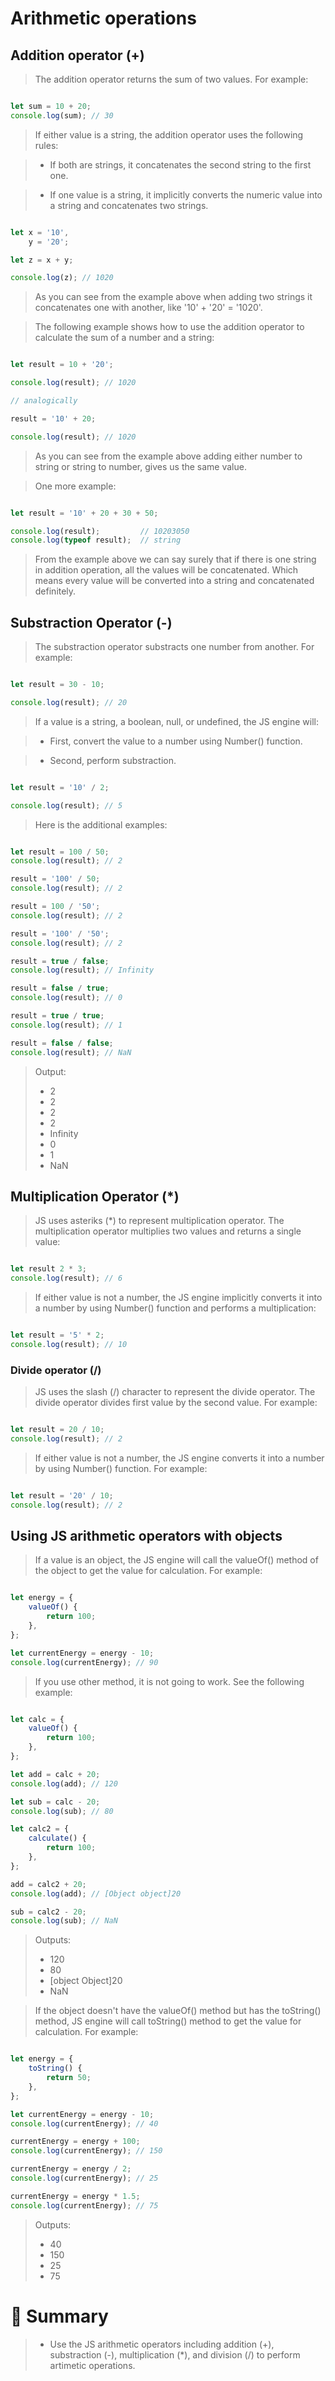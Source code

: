 # Arithmetic operations

## Addition operator (+)

> The addition operator returns the sum of two values. For example:

```js

let sum = 10 + 20;
console.log(sum); // 30

```

> If either value is a string, the addition operator uses the following rules:

> - If both are strings, it concatenates the second string to the first one.

> - If one value is a string, it implicitly converts the numeric value into a string and concatenates two strings.

```js

let x = '10',
    y = '20';

let z = x + y;

console.log(z); // 1020

```

> As you can see from the example above when adding two strings it concatenates one with another, like '10' + '20'  = '1020'.

> The following example shows how to use the addition operator to calculate the sum of a number and a string:

```js

let result = 10 + '20';

console.log(result); // 1020

// analogically

result = '10' + 20;

console.log(result); // 1020

```

> As you can see from the example above adding either number to string or string to number, gives us the same value.

> One more example: 

```js

let result = '10' + 20 + 30 + 50;

console.log(result);         // 10203050
console.log(typeof result);  // string

```

> From the example above we can say surely that if there is one string in addition operation, all the values will be concatenated. Which means every value will be converted into a string and concatenated definitely.

## Substraction Operator (-)

> The substraction operator substracts one number from another. For example:

```js

let result = 30 - 10;

console.log(result); // 20

```

> If a value is a string, a boolean, null, or undefined, the JS engine will:

> - First, convert the value to a number using Number() function.

> - Second, perform substraction.

```js

let result = '10' / 2;

console.log(result); // 5

```

> Here is the additional examples:

```js

let result = 100 / 50;
console.log(result); // 2

result = '100' / 50;
console.log(result); // 2

result = 100 / '50';
console.log(result); // 2

result = '100' / '50';
console.log(result); // 2

result = true / false;
console.log(result); // Infinity

result = false / true;
console.log(result); // 0

result = true / true;
console.log(result); // 1

result = false / false;
console.log(result); // NaN

```

> Output:
> - 2
> - 2
> - 2
> - 2
> - Infinity
> - 0
> - 1
> - NaN

## Multiplication Operator (*)

> JS uses asteriks (*) to represent multiplication operator. The multiplication operator multiplies two values and returns a single value:

```js

let result 2 * 3;
console.log(result); // 6

```

> If either value is not a number, the JS engine implicitly converts it into a number by using Number() function and performs a multiplication:

```js

let result = '5' * 2;
console.log(result); // 10

```

### Divide operator (/)

> JS uses the slash (/) character to represent the divide operator. The divide operator divides first value by the second value. For example:

```js

let result = 20 / 10;
console.log(result); // 2

```

> If either value is not a number, the JS engine converts it into a number by using Number() function. For example:

```js

let result = '20' / 10;
console.log(result); // 2

```

## Using JS arithmetic operators with objects

> If a value is an object, the JS engine will call the valueOf() method of the object to get the value for calculation. For example:

```js

let energy = {
    valueOf() {
        return 100;
    },
};

let currentEnergy = energy - 10;
console.log(currentEnergy); // 90

```

> If you use other method, it is not going to work. See the following example:

```js

let calc = {
    valueOf() {
        return 100;
    },
};

let add = calc + 20;
console.log(add); // 120

let sub = calc - 20;
console.log(sub); // 80

let calc2 = {
    calculate() {
        return 100;
    },
};

add = calc2 + 20;
console.log(add); // [Object object]20

sub = calc2 - 20;
console.log(sub); // NaN

```

> Outputs:
> - 120
> - 80
> - [object Object]20
> - NaN


> If the object doesn't have the valueOf() method but has the toString() method, JS engine will call toString() method to get the value for calculation. For example:

```js

let energy = {
    toString() {
        return 50;
    },
};

let currentEnergy = energy - 10;
console.log(currentEnergy); // 40

currentEnergy = energy + 100;
console.log(currentEnergy); // 150

currentEnergy = energy / 2;
console.log(currentEnergy); // 25

currentEnergy = energy * 1.5;
console.log(currentEnergy); // 75

```

> Outputs:
> - 40
> - 150
> - 25
> - 75


# :memo: Summary

> - Use the JS arithmetic operators including addition (+), substraction (-), multiplication (*), and division (/) to perform artimetic operations.

